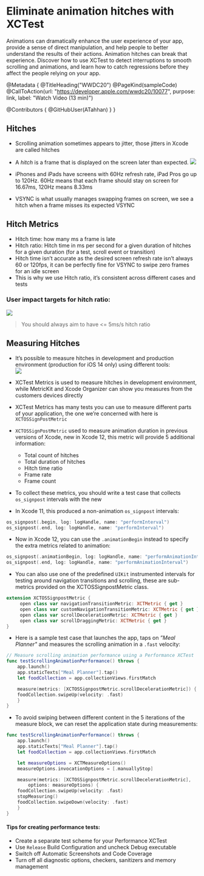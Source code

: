 # Eliminate animation hitches with XCTest

Animations can dramatically enhance the user experience of your app, provide a sense of direct manipulation, and help people to better understand the results of their actions. Animation hitches can break that experience. Discover how to use XCTest to detect interruptions to smooth scrolling and animations, and learn how to catch regressions before they affect the people relying on your app.

@Metadata {
   @TitleHeading("WWDC20")
   @PageKind(sampleCode)
   @CallToAction(url: "https://developer.apple.com/wwdc20/10077", purpose: link, label: "Watch Video (13 min)")

   @Contributors {
      @GitHubUser(ATahhan)
   }
}



## Hitches
* Scrolling animation sometimes appears to jitter, those jitters in Xcode are called hitches
* A _hitch_ is a frame that is displayed on the screen later than expected. 
  ![][image-1]

* iPhones and iPads have screens with 60Hz refresh rate, iPad Pros go up to 120Hz. 60Hz means that each frame should stay on screen for 16.67ms, 120Hz means 8.33ms
* VSYNC is what usually manages swapping frames on screen, we see a hitch when a frame misses its expected VSYNC 

## Hitch Metrics
* Hitch time: how many ms a frame is late
* Hitch ratio: Hitch time in ms per second for a given duration of hitches for a given duration (for a test, scroll event or transition)
* Hitch time isn’t accurate as the desired screen refresh rate isn’t always 60 or 120fps, it can be perfectly fine for VSYNC to swipe zero frames for an idle screen
* This is why we use Hitch ratio, it’s consistent across different cases and tests

### User impact targets for hitch ratio:
![][image-2]

> You should always aim to have \<= 5ms/s hitch ratio

## Measuring Hitches
* It’s possible to measure hitches in development and production environment (production for iOS 14 only) using different tools:  
  ![][image-3]

* XCTest Metrics is used to measure hitches in development environment, while MetricKit and Xcode Organizer can show you measures from the customers devices directly
* XCTest Metrics has many tests you can use to measure different parts of your application, the one we’re concerned with here is `XCTOSSignPostMetric`
* `XCTOSSignPostMetric` used to measure animation duration in previous versions of Xcode, new in Xcode 12, this metric will provide 5 additional information:
	* Total count of hitches
	* Total duration of hitches
	* Hitch time ratio
	* Frame rate
	* Frame count

* To collect these metrics, you should write a test case that collects `os_signpost` intervals with the new 
* In Xcode 11, this produced a non-animation `os_signpost` intervals:

```swift
os_signpost(.begin, log: logHandle, name: "performInterval")
os_signpost(.end, log: logHandle, name: "performInterval")
```

* Now in Xcode 12, you can use the `.animationBegin` instead to specify the extra metrics related to animation:

```swift
os_signpost(.animationBegin, log: logHandle, name: "performAnimationInterval")
os_signpost(.end, log: logHandle, name: "performAnimationInterval")
```

* You can also use one of the predefined `UIKit` instrumented intervals for testing around navigation transitions and scrolling, these are sub-metrics provided on the XCTOSSignpostMetric class.

```swift
extension XCTOSSignpostMetric {
	 open class var navigationTransitionMetric: XCTMetric { get }
	 open class var customNavigationTransitionMetric: XCTMetric { get }
	 open class var scrollDecelerationMetric: XCTMetric { get }
	 open class var scrollDraggingMetric: XCTMetric { get }
}
```

* Here is a sample test case that launches the app, taps on _”Meal Planner"_ and measures the scrolling animation in a `.fast` velocity:

```swift
// Measure scrolling animation performance using a Performance XCTest
func testScrollingAnimationPerformance() throws {
	app.launch()
	app.staticTexts["Meal Planner"].tap()
	let foodCollection = app.collectionViews.firstMatch

	measure(metrics: [XCTOSSignpostMetric.scrollDecelerationMetric]) {
	foodCollection.swipeUp(velocity: .fast)
	}
}
```

* To avoid swiping between different content in the 5 iterations of the measure block, we can reset the application state during measurements:

```swift
func testScrollingAnimationPerformance() throws { 
	app.launch()
	app.staticTexts["Meal Planner"].tap()
	let foodCollection = app.collectionViews.firstMatch

	let measureOptions = XCTMeasureOptions()
	measureOptions.invocationOptions = [.manuallyStop]

	measure(metrics: [XCTOSSignpostMetric.scrollDecelerationMetric],
		options: measureOptions) {
	foodCollection.swipeUp(velocity: .fast)
	stopMeasuring()
	foodCollection.swipeDown(velocity: .fast)
	}
}
```

#### Tips for creating performance tests:
* Create a separate test scheme for your Performance XCTest
* Use `Release`  Build Configuration and uncheck Debug executable
* Switch off Automatic Screenshots and Code Coverage
* Turn off all diagnostic options, checkers, sanitizers and memory management

[image-1]:	WWDC20-10077-frame_delay
[image-2]:	WWDC20-10077-hitch_ratio_targets
[image-3]:	WWDC20-10077-hitch_measurement_tools
